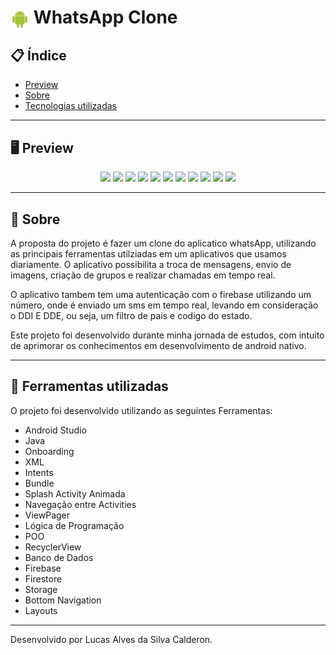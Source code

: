 
# <img align="center" alt="Daniel-HTML" height="30" width="30" src="https://raw.githubusercontent.com/devicons/devicon/master/icons/android/android-original.svg"> WhatsApp Clone




<div align="center">
</div>

## 📋 Índice

- [Preview](#-Preview)
- [Sobre](#-Sobre)
- [Tecnologias utilizadas](#-Ferramentas-utilizadas)

---

## 🖥 Preview

<div align="center">

<img src="https://user-images.githubusercontent.com/87238842/189396299-991d1880-a735-495c-84fb-5b4acae7bcb1.gif" width="150">
 <img src="https://user-images.githubusercontent.com/87238842/189396329-e5a4169b-bb79-4f0e-a219-e1eac079bbe1.png" width="150">
 <img src="https://user-images.githubusercontent.com/87238842/189396309-5af7dc6f-6556-492a-bf8c-911e2cbb2066.png" width="150">
 <img src="https://user-images.githubusercontent.com/87238842/189396310-37b700a1-e01b-4d2d-bc42-fd55b6572c61.png" width="150">
 <img src="https://user-images.githubusercontent.com/87238842/189396314-23d7b679-b62e-478f-b762-52693d104a5a.png" width="150">
 <img src="https://user-images.githubusercontent.com/87238842/189396300-6228522f-ee55-40fc-957e-bed844e78661.png" width="150">
 <img src="https://user-images.githubusercontent.com/87238842/189396304-5c5352bd-02c1-45ba-ac06-b0060ffc122d.png" width="150">
 <img src="https://user-images.githubusercontent.com/87238842/189396327-0c76966e-30dd-4bcb-9e48-4d64afb2bc37.jpeg" width="140">
 <img src="https://user-images.githubusercontent.com/87238842/189396324-4279e11d-c1dc-4a34-b477-bd7e4828b44a.png" width="150">
 <img src="https://user-images.githubusercontent.com/87238842/189396321-06a0db93-a7c3-4bee-9499-1ba2ef027e09.png" width="150">
 <img src="https://user-images.githubusercontent.com/87238842/189396308-42a75a7d-f368-4390-9d1f-5c69cc050451.jpeg" width="140">

</div>

---

## 📖 Sobre

A proposta do projeto é fazer um clone do aplicatico whatsApp, utilizando as principais ferramentas utilziadas em um aplicativos que usamos diariamente. O aplicativo possibilita a troca de mensagens, envio de imagens, criação de grupos e realizar chamadas em tempo real.

O aplicativo tambem tem uma autenticação com o firebase utilizando um número, onde é enviado um sms em tempo real, levando em consideração o DDI E DDE, ou seja, um filtro de pais e codigo do estado.

Este projeto foi desenvolvido durante minha jornada de estudos, com intuito de aprimorar os conhecimentos em desenvolvimento de android nativo.

---

## 🚀 Ferramentas utilizadas

O projeto foi desenvolvido utilizando as seguintes Ferramentas:

- Android Studio
- Java
- Onboarding
- XML
- Intents
- Bundle
- Splash Activity Animada
- Navegação entre Activities
- ViewPager
- Lógica de Programação
- POO
- RecyclerView
- Banco de Dados 
- Firebase
- Firestore
- Storage
- Bottom Navigation
- Layouts

---

Desenvolvido por Lucas Alves da Silva Calderon.

